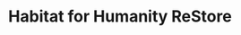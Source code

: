 ---
title: "Habitat for Humanity ReStore"
url: /brighton/habitat-for-humanity-restore/
shop: charity
---
